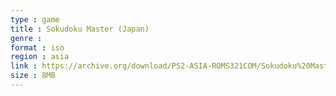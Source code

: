 ```yaml
---
type : game
title : Sokudoku Master (Japan)
genre : 
format : iso
region : asia
link : https://archive.org/download/PS2-ASIA-ROMS321COM/Sokudoku%20Master%20%28Japan%29.7z
size : 8MB
---
```


